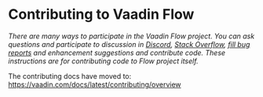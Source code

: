 # Contributing to Vaadin Flow

*There are many ways to participate in the Vaadin Flow project. You can ask questions and participate to discussion in [Discord](https://discord.com/channels/732335336448852018/774366844684468284), [Stack Overflow](https://stackoverflow.com/questions/tagged/vaadin), [fill bug reports](https://github.com/vaadin/flow/issues) and enhancement suggestions and contribute code. These instructions are for contributing code to Flow project itself.*

The contributing docs have moved to: https://vaadin.com/docs/latest/contributing/overview
